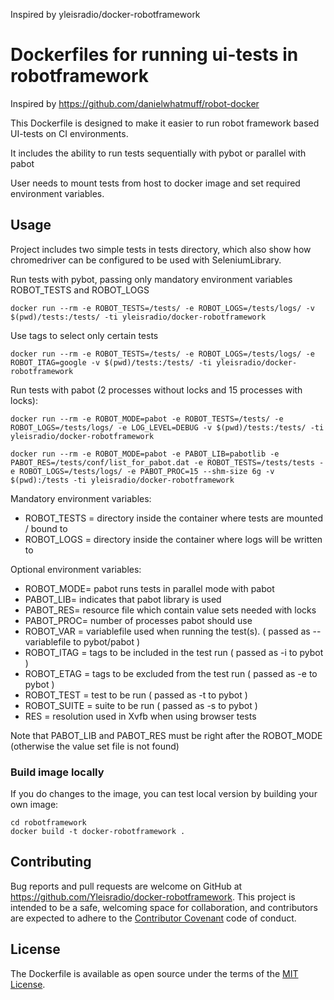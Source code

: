 Inspired by  yleisradio/docker-robotframework






# Dockerfiles for running ui-tests in robotframework

Inspired by https://github.com/danielwhatmuff/robot-docker

This Dockerfile is designed to make it easier to run robot framework based UI-tests on CI environments.

It includes the ability to run tests sequentially with pybot or parallel with pabot

User needs to mount tests from host to docker image and set required environment variables.

## Usage

Project includes two simple tests in tests directory, which also show how chromedriver can be configured to be used with SeleniumLibrary.

Run tests with pybot, passing only mandatory environment variables ROBOT_TESTS and ROBOT_LOGS

``
docker run --rm -e ROBOT_TESTS=/tests/ -e ROBOT_LOGS=/tests/logs/ -v $(pwd)/tests:/tests/ -ti yleisradio/docker-robotframework
``

Use tags to select only certain tests

``
docker run --rm -e ROBOT_TESTS=/tests/ -e ROBOT_LOGS=/tests/logs/ -e ROBOT_ITAG=google -v $(pwd)/tests:/tests/ -ti yleisradio/docker-robotframework
``

Run tests with pabot (2 processes without locks and 15 processes with locks):

``
docker run --rm -e ROBOT_MODE=pabot -e ROBOT_TESTS=/tests/ -e ROBOT_LOGS=/tests/logs/ -e LOG_LEVEL=DEBUG -v $(pwd)/tests:/tests/ -ti yleisradio/docker-robotframework
``

``
docker run --rm -e ROBOT_MODE=pabot -e PABOT_LIB=pabotlib -e PABOT_RES=/tests/conf/list_for_pabot.dat -e ROBOT_TESTS=/tests/tests -e ROBOT_LOGS=/tests/logs/ -e PABOT_PROC=15 --shm-size 6g -v $(pwd):/tests -ti yleisradio/docker-robotframework
``

Mandatory environment variables:

- ROBOT_TESTS = directory inside the container where tests are mounted / bound to
- ROBOT_LOGS = directory inside the container where logs will be written to

Optional environment variables:

- ROBOT_MODE= pabot runs tests in parallel mode with pabot
- PABOT_LIB= indicates that pabot library is used
- PABOT_RES= resource file which contain value sets needed with locks
- PABOT_PROC= number of processes pabot should use
- ROBOT_VAR = variablefile used when running the test(s). ( passed as --variablefile to pybot/pabot )
- ROBOT_ITAG = tags to be included in the test run ( passed as -i to pybot )
- ROBOT_ETAG = tags to be excluded from the test run ( passed as -e to pybot )
- ROBOT_TEST = test to be run ( passed as -t to pybot )
- ROBOT_SUITE = suite to be run ( passed as -s to pybot )
- RES = resolution used in Xvfb when using browser tests

Note that PABOT_LIB and PABOT_RES must be right after the ROBOT_MODE (otherwise the value set file is not found)

### Build image locally 

If you do changes to the image, you can test local version by building your own image:

```
cd robotframework
docker build -t docker-robotframework .
```

## Contributing

Bug reports and pull requests are welcome on GitHub at https://github.com/Yleisradio/docker-robotframework. This project is intended to be a safe, welcoming space for collaboration, and contributors are expected to adhere to the [Contributor Covenant](http://contributor-covenant.org) code of conduct.

## License

The Dockerfile is available as open source under the terms of the [MIT License](http://opensource.org/licenses/MIT).
